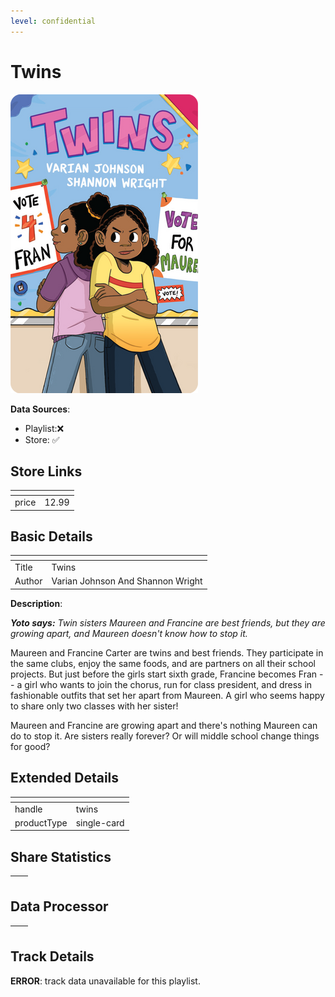 ```yaml
---
level: confidential
---
```

# Twins

![card_[8YVua].png](../../img/cards/card_[8YVua].png)

**Data Sources**: 

- Playlist:❌
- Store: ✅


## Store Links

| <!-- --> | <!-- --> |
| - | - |
| price | 12.99 |


## Basic Details

| <!-- --> | <!-- --> |
| - | - |
| Title | Twins |
| Author | Varian Johnson And Shannon Wright |

**Description**:

_**Yoto says:** Twin sisters Maureen and Francine are best friends, but they are growing apart, and Maureen doesn't know how to stop it._

Maureen and Francine Carter are twins and best friends. They participate in the same clubs, enjoy the same foods, and are partners on all their school projects. But just before the girls start sixth grade, Francine becomes Fran -- a girl who wants to join the chorus, run for class president, and dress in fashionable outfits that set her apart from Maureen. A girl who seems happy to share only two classes with her sister!

Maureen and Francine are growing apart and there's nothing Maureen can do to stop it. Are sisters really forever? Or will middle school change things for good?


## Extended Details

| <!-- --> | <!-- --> |
| - | - |
| handle | twins |
| productType | single-card |


## Share Statistics

| <!-- --> | <!-- --> |
| - | - |


## Data Processor

| <!-- --> | <!-- --> |
| - | - |


## Track Details

**ERROR**: track data unavailable for this playlist.

